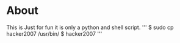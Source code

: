 # About
This is Just for fun it is only a python and shell script.
'''
$ sudo cp hacker2007 /usr/bin/
$ hacker2007
'''
